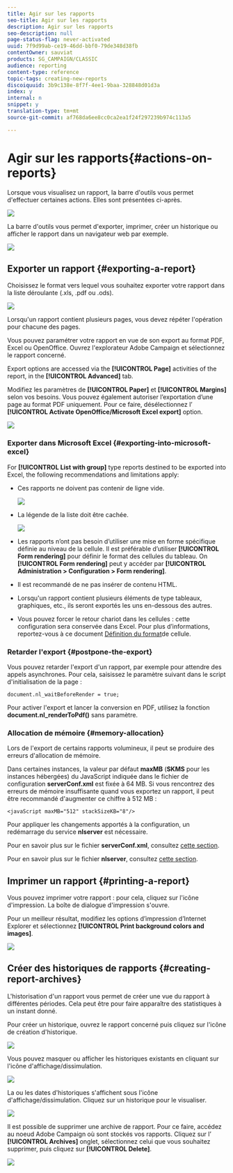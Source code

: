 ```yaml
---
title: Agir sur les rapports
seo-title: Agir sur les rapports
description: Agir sur les rapports
seo-description: null
page-status-flag: never-activated
uuid: 7f9d99ab-ce19-46dd-bbf0-79de348d38fb
contentOwner: sauviat
products: SG_CAMPAIGN/CLASSIC
audience: reporting
content-type: reference
topic-tags: creating-new-reports
discoiquuid: 3b9c138e-8f7f-4ee1-9baa-328848d01d3a
index: y
internal: n
snippet: y
translation-type: tm+mt
source-git-commit: af768da6ee8cc0ca2ea1f24f297239b974c113a5

---
```



# Agir sur les rapports{#actions-on-reports}

Lorsque vous visualisez un rapport, la barre d&#39;outils vous permet d&#39;effectuer certaines actions. Elles sont présentées ci-après.

![](assets/s_ncs_advuser_report_wizard_2.png)

La barre d&#39;outils vous permet d&#39;exporter, imprimer, créer un historique ou afficher le rapport dans un navigateur web par exemple.

![](assets/s_ncs_advuser_report_wizard_04.png)

## Exporter un rapport {#exporting-a-report}

Choisissez le format vers lequel vous souhaitez exporter votre rapport dans la liste déroulante (.xls, .pdf ou .ods).

![](assets/s_ncs_advuser_report_wizard_06.png)

Lorsqu&#39;un rapport contient plusieurs pages, vous devez répéter l&#39;opération pour chacune des pages.

Vous pouvez paramétrer votre rapport en vue de son export au format PDF, Excel ou OpenOffice. Ouvrez l&#39;explorateur Adobe Campaign et sélectionnez le rapport concerné.

Export options are accessed via the **[!UICONTROL Page]** activities of the report, in the **[!UICONTROL Advanced]** tab.

Modifiez les paramètres de **[!UICONTROL Paper]** et **[!UICONTROL Margins]** selon vos besoins. Vous pouvez également autoriser l’exportation d’une page au format PDF uniquement. Pour ce faire, désélectionnez l’ **[!UICONTROL Activate OpenOffice/Microsoft Excel export]** option.

![](assets/s_ncs_advuser_report_wizard_021.png)

### Exporter dans Microsoft Excel {#exporting-into-microsoft-excel}

For **[!UICONTROL List with group]** type reports destined to be exported into Excel, the following recommendations and limitations apply:

* Ces rapports ne doivent pas contenir de ligne vide.

   ![](assets/export_limitations_remove_empty_line.png)

* La légende de la liste doit être cachée.

   ![](assets/export_limitations_hide_label.png)

* Les rapports n’ont pas besoin d’utiliser une mise en forme spécifique définie au niveau de la cellule. Il est préférable d’utiliser **[!UICONTROL Form rendering]** pour définir le format des cellules du tableau. On **[!UICONTROL Form rendering]** peut y accéder par **[!UICONTROL Administration > Configuration > Form rendering]**.
* Il est recommandé de ne pas insérer de contenu HTML.
* Lorsqu&#39;un rapport contient plusieurs éléments de type tableaux, graphiques, etc., ils seront exportés les uns en-dessous des autres.
* Vous pouvez forcer le retour chariot dans les cellules : cette configuration sera conservée dans Excel. Pour plus d’informations, reportez-vous à ce document [Définition du format](../../reporting/using/creating-a-table.md#defining-cell-format)de cellule.

### Retarder l&#39;export {#postpone-the-export}

Vous pouvez retarder l&#39;export d&#39;un rapport, par exemple pour attendre des appels asynchrones. Pour cela, saisissez le paramètre suivant dans le script d&#39;initialisation de la page :

```
document.nl_waitBeforeRender = true;
```

Pour activer l&#39;export et lancer la conversion en PDF, utilisez la fonction **document.nl_renderToPdf()** sans paramètre.

### Allocation de mémoire {#memory-allocation}

Lors de l&#39;export de certains rapports volumineux, il peut se produire des erreurs d&#39;allocation de mémoire.

Dans certaines instances, la valeur par défaut **maxMB** (**SKMS** pour les instances hébergées) du JavaScript indiquée dans le fichier de configuration **serverConf.xml** est fixée à 64 MB. Si vous rencontrez des erreurs de mémoire insuffisante quand vous exportez un rapport, il peut être recommandé d&#39;augmenter ce chiffre à 512 MB :

```
<javaScript maxMB="512" stackSizeKB="8"/>
```

Pour appliquer les changements apportés à la configuration, un redémarrage du service **nlserver** est nécessaire.

Pour en savoir plus sur le fichier **serverConf.xml**, consultez [cette section](../../production/using/configuration-principle.md).

Pour en savoir plus sur le fichier **nlserver**, consultez [cette section](../../production/using/administration.md).

## Imprimer un rapport {#printing-a-report}

Vous pouvez imprimer votre rapport : pour cela, cliquez sur l&#39;icône d&#39;impression. La boîte de dialogue d&#39;impression s&#39;ouvre.

Pour un meilleur résultat, modifiez les options d’impression d’Internet Explorer et sélectionnez **[!UICONTROL Print background colors and images]**.

![](assets/s_ncs_advuser_report_print_options.png)

## Créer des historiques de rapports {#creating-report-archives}

L&#39;historisation d&#39;un rapport vous permet de créer une vue du rapport à différentes périodes. Cela peut être pour faire apparaître des statistiques à un instant donné.

Pour créer un historique, ouvrez le rapport concerné puis cliquez sur l&#39;icône de création d&#39;historique.

![](assets/s_ncs_advuser_report_wizard_07.png)

Vous pouvez masquer ou afficher les historiques existants en cliquant sur l&#39;icône d&#39;affichage/dissimulation.

![](assets/s_ncs_advuser_report_history_06.png)

La ou les dates d&#39;historiques s&#39;affichent sous l&#39;icône d&#39;affichage/dissimulation. Cliquez sur un historique pour le visualiser.

![](assets/s_ncs_advuser_report_history_04.png)

Il est possible de supprimer une archive de rapport. Pour ce faire, accédez au noeud Adobe Campaign où sont stockés vos rapports. Cliquez sur l’ **[!UICONTROL Archives]** onglet, sélectionnez celui que vous souhaitez supprimer, puis cliquez sur **[!UICONTROL Delete]**.

![](assets/s_ncs_advuser_report_history_01.png)

